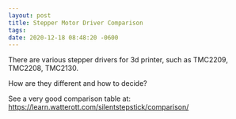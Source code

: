```yaml
---
layout: post
title: Stepper Motor Driver Comparison
tags:
date: 2020-12-18 08:48:20 -0600
---
```

There are various stepper drivers for 3d printer, such as TMC2209, TMC2208, TMC2130.

How are they different and how to decide?

See a very good comparison table at:
https://learn.watterott.com/silentstepstick/comparison/
